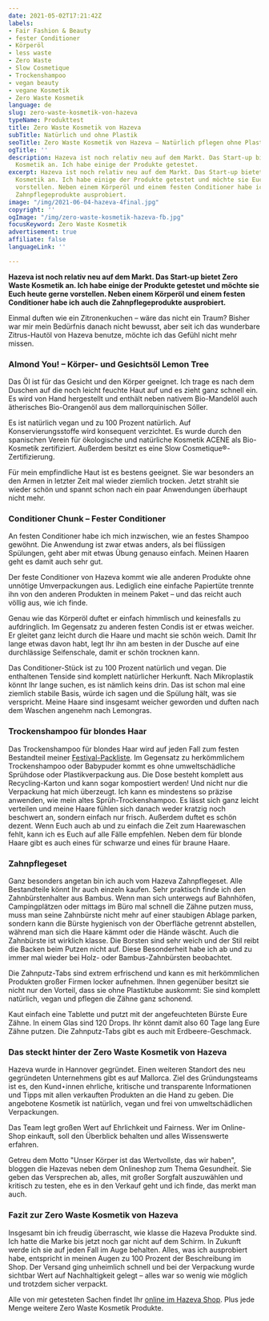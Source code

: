 ```yaml
---
date: 2021-05-02T17:21:42Z
labels:
- Fair Fashion & Beauty
- fester Conditioner
- Körperöl
- less waste
- Zero Waste
- Slow Cosmetique
- Trockenshampoo
- vegan beauty
- vegane Kosmetik
- Zero Waste Kosmetik
language: de
slug: zero-waste-kosmetik-von-hazeva
typeName: Produkttest
title: Zero Waste Kosmetik von Hazeva
subTitle: Natürlich und ohne Plastik
seoTitle: Zero Waste Kosmetik von Hazeva – Natürlich pflegen ohne Plastik
ogTitle: ''
description: Hazeva ist noch relativ neu auf dem Markt. Das Start-up bietet Zero Waste
  Kosmetik an. Ich habe einige der Produkte getestet.
excerpt: Hazeva ist noch relativ neu auf dem Markt. Das Start-up bietet Zero Waste
  Kosmetik an. Ich habe einige der Produkte getestet und möchte sie Euch heute gerne
  vorstellen. Neben einem Körperöl und einem festen Conditioner habe ich auch die
  Zahnpflegeprodukte ausprobiert.
image: "/img/2021-06-04-hazeva-4final.jpg"
copyright: ''
ogImage: "/img/zero-waste-kosmetik-hazeva-fb.jpg"
focusKeyword: Zero Waste Kosmetik
advertisement: true
affiliate: false
languageLink: ''

---
```

**Hazeva ist noch relativ neu auf dem Markt. Das Start-up bietet Zero Waste Kosmetik an. Ich habe einige der Produkte getestet und möchte sie Euch heute gerne vorstellen. Neben einem Körperöl und einem festen Conditioner habe ich auch die Zahnpflegeprodukte ausprobiert.**

Einmal duften wie ein Zitronenkuchen – wäre das nicht ein Traum? Bisher war mir mein Bedürfnis danach nicht bewusst, aber seit ich das wunderbare Zitrus-Hautöl von Hazeva benutze, möchte ich das Gefühl nicht mehr missen.

### Almond You! – Körper- und Gesichtsöl Lemon Tree

Das Öl ist für das Gesicht und den Körper geeignet. Ich trage es nach dem Duschen auf die noch leicht feuchte Haut auf und es zieht ganz schnell ein. Es wird von Hand hergestellt und enthält neben nativem Bio-Mandelöl auch ätherisches Bio-Orangenöl aus dem mallorquinischen Sóller.

Es ist natürlich vegan und zu 100 Prozent natürlich. Auf Konservierungsstoffe wird konsequent verzichtet. Es wurde durch den spanischen Verein für ökologische und natürliche Kosmetik ACENE als Bio-Kosmetik zertifiziert. Außerdem besitzt es eine Slow Cosmetique®-Zertifizierung.

Für mein empfindliche Haut ist es bestens geeignet. Sie war besonders an den Armen in letzter Zeit mal wieder ziemlich trocken. Jetzt strahlt sie wieder schön und spannt schon nach ein paar Anwendungen überhaupt nicht mehr.

### Conditioner Chunk – Fester Conditioner

An festen Conditioner habe ich mich inzwischen, wie an festes Shampoo gewöhnt. Die Anwendung ist zwar etwas anders, als bei flüssigen Spülungen, geht aber mit etwas Übung genauso einfach. Meinen Haaren geht es damit auch sehr gut.

Der feste Conditioner von Hazeva kommt wie alle anderen Produkte ohne unnötige Umverpackungen aus. Lediglich eine einfache Papiertüte trennte ihn von den anderen Produkten in meinem Paket – und das reicht auch völlig aus, wie ich finde.

Genau wie das Körperöl duftet er einfach himmlisch und keinesfalls zu aufdringlich. Im Gegensatz zu anderen festen Condis ist er etwas weicher. Er gleitet ganz leicht durch die Haare und macht sie schön weich. Damit Ihr lange etwas davon habt, legt Ihr ihn am besten in der Dusche auf eine durchlässige Seifenschale, damit er schön trocknen kann.

Das Conditioner-Stück ist zu 100 Prozent natürlich und vegan. Die enthaltenen Tenside sind komplett natürlicher Herkunft. Nach Mikroplastik könnt Ihr lange suchen, es ist nämlich keins drin. Das ist schon mal eine ziemlich stabile Basis, würde ich sagen und die Spülung hält, was sie verspricht. Meine Haare sind insgesamt weicher geworden und duften nach dem Waschen angenehm nach Lemongras.

<Gallery name="hazeva-1" />

### Trockenshampoo für blondes Haar

Das Trockenshampoo für blondes Haar wird auf jeden Fall zum festen Bestandteil meiner [Festival-Packliste](http://cardamonchai.com/2015/03/die-ultimative-vegane-festivalliste/). Im Gegensatz zu herkömmlichem Trockenshampoo oder Babypuder kommt es ohne umweltschädliche Sprühdose oder Plastikverpackung aus. Die Dose besteht komplett aus Recycling-Karton und kann sogar kompostiert werden! Und nicht nur die Verpackung hat mich überzeugt. Ich kann es mindestens so präzise anwenden, wie mein altes Sprüh-Trockenshampoo. Es lässt sich ganz leicht verteilen und meine Haare fühlen sich danach weder kratzig noch beschwert an, sondern einfach nur frisch. Außerdem duftet es schön dezent. Wenn Euch auch ab und zu einfach die Zeit zum Haarewaschen fehlt, kann ich es Euch auf alle Fälle empfehlen. Neben dem für blonde Haare gibt es auch eines für schwarze und eines für braune Haare.

### Zahnpflegeset

Ganz besonders angetan bin ich auch vom Hazeva Zahnpflegeset. Alle Bestandteile könnt Ihr auch einzeln kaufen. Sehr praktisch finde ich den Zahnbürstenhalter aus Bambus. Wenn man sich unterwegs auf Bahnhöfen, Campingplätzen oder mittags im Büro mal schnell die Zähne putzen muss, muss man seine Zahnbürste nicht mehr auf einer staubigen Ablage parken, sondern kann die Bürste hygienisch von der Oberfläche getrennt abstellen, während man sich die Haare kämmt oder die Hände wäscht. Auch die Zahnbürste ist wirklich klasse. Die Borsten sind sehr weich und der Stil reibt die Backen beim Putzen nicht auf. Diese Besonderheit habe ich ab und zu immer mal wieder bei Holz- oder Bambus-Zahnbürsten beobachtet.

Die Zahnputz-Tabs sind extrem erfrischend und kann es mit herkömmlichen Produkten großer Firmen locker aufnehmen. Ihnen gegenüber besitzt sie nicht nur den Vorteil, dass sie ohne Plastiktube auskommt: Sie sind komplett natürlich, vegan und pflegen die Zähne ganz schonend.

Kaut einfach eine Tablette und putzt mit der angefeuchteten Bürste Eure Zähne. In einem Glas sind 120 Drops. Ihr könnt damit also 60 Tage lang Eure Zähne putzen. Die Zahnputz-Tabs gibt es auch mit Erdbeere-Geschmack.

### Das steckt hinter der Zero Waste Kosmetik von Hazeva

Hazeva wurde in Hannover gegründet. Einen weiteren Standort des neu gegründeten Unternehmens gibt es auf Mallorca. Ziel des Gründungsteams ist es, den Kund⋆innen ehrliche, kritische und transparente Informationen und Tipps mit allen verkauften Produkten an die Hand zu geben. Die angebotene Kosmetik ist natürlich, vegan und frei von umweltschädlichen Verpackungen.

Das Team legt großen Wert auf Ehrlichkeit und Fairness. Wer im Online-Shop einkauft, soll den Überblick behalten und alles Wissenswerte erfahren.

Getreu dem Motto "Unser Körper ist das Wertvollste, das wir haben", bloggen die Hazevas neben dem Onlineshop zum Thema Gesundheit. Sie geben das Versprechen ab, alles, mit großer Sorgfalt auszuwählen und kritisch zu testen, ehe es in den Verkauf geht und ich finde, das merkt man auch.

### Fazit zur Zero Waste Kosmetik von Hazeva

Insgesamt bin ich freudig überrascht, wie klasse die Hazeva Produkte sind. Ich hatte die Marke bis jetzt noch gar nicht auf dem Schirm. In Zukunft werde ich sie auf jeden Fall im Auge behalten. Alles, was ich ausprobiert habe, entspricht in meinen Augen zu 100 Prozent der Beschreibung im Shop. Der Versand ging unheimlich schnell und bei der Verpackung wurde sichtbar Wert auf Nachhaltigkeit gelegt – alles war so wenig wie möglich und trotzdem sicher verpackt.

Alle von mir getesteten Sachen findet Ihr [online im Hazeva Shop](https://hazeva.de/). Plus jede Menge weitere Zero Waste Kosmetik Produkte.

<Gallery name="hazeva-2" />